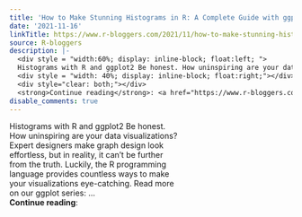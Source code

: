 ```yaml
---
title: 'How to Make Stunning Histograms in R: A Complete Guide with ggplot2'
date: '2021-11-16'
linkTitle: https://www.r-bloggers.com/2021/11/how-to-make-stunning-histograms-in-r-a-complete-guide-with-ggplot2/
source: R-bloggers
description: |-
  <div style = "width:60%; display: inline-block; float:left; ">
  Histograms with R and ggplot2 Be honest. How uninspiring are your data visualizations? Expert designers make graph design look effortless, but in reality, it can’t be further from the truth. Luckily, the R programming language provides countless ways to make your visualizations eye-catching. Read more on our ggplot series: ...</div>
  <div style = "width: 40%; display: inline-block; float:right;"></div>
  <div style="clear: both;"></div>
  <strong>Continue reading</strong>: <a href="https://www.r-bloggers.com/2021/11/how-to-make-stunning-hi ...
disable_comments: true
---
```

<div style = "width:60%; display: inline-block; float:left; ">
Histograms with R and ggplot2 Be honest. How uninspiring are your data visualizations? Expert designers make graph design look effortless, but in reality, it can’t be further from the truth. Luckily, the R programming language provides countless ways to make your visualizations eye-catching. Read more on our ggplot series: ...</div>
<div style = "width: 40%; display: inline-block; float:right;"></div>
<div style="clear: both;"></div>
<strong>Continue reading</strong>: <a href="https://www.r-bloggers.com/2021/11/how-to-make-stunning-hi ...